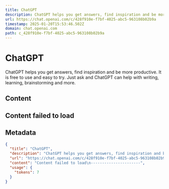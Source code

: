 ```yaml
---
title: ChatGPT
description: ChatGPT helps you get answers, find inspiration and be more productive. It is free to use and easy to try. Just ask and ChatGPT can help with writing, learning, brainstorming and more.
url: https://chat.openai.com/c/428f910e-f7bf-4025-abc5-963108b02b9a
timestamp: 2025-01-20T15:53:46.502Z
domain: chat.openai.com
path: c_428f910e-f7bf-4025-abc5-963108b02b9a
---
```


# ChatGPT


ChatGPT helps you get answers, find inspiration and be more productive. It is free to use and easy to try. Just ask and ChatGPT can help with writing, learning, brainstorming and more.


## Content

Content failed to load
----------------------

## Metadata

```json
{
  "title": "ChatGPT",
  "description": "ChatGPT helps you get answers, find inspiration and be more productive. It is free to use and easy to try. Just ask and ChatGPT can help with writing, learning, brainstorming and more.",
  "url": "https://chat.openai.com/c/428f910e-f7bf-4025-abc5-963108b02b9a",
  "content": "Content failed to load\n----------------------",
  "usage": {
    "tokens": 7
  }
}
```
